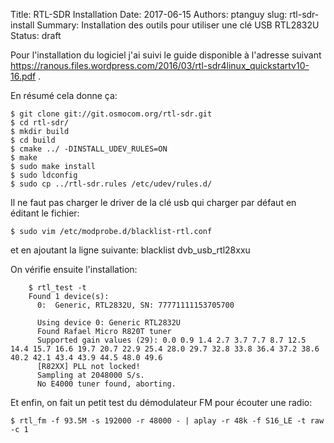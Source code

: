 Title: RTL-SDR Installation
Date: 2017-06-15
Authors: ptanguy
slug: rtl-sdr-install
Summary: Installation des outils pour utiliser une clé USB RTL2832U
Status: draft

Pour l'installation du logiciel j'ai suivi le guide disponible à l'adresse suivant https://ranous.files.wordpress.com/2016/03/rtl-sdr4linux_quickstartv10-16.pdf .

En résumé cela donne ça:

    $ git clone git://git.osmocom.org/rtl-sdr.git
    $ cd rtl-sdr/
    $ mkdir build
    $ cd build
    $ cmake ../ -DINSTALL_UDEV_RULES=ON
    $ make
    $ sudo make install
    $ sudo ldconfig
    $ sudo cp ../rtl-sdr.rules /etc/udev/rules.d/

Il ne faut pas charger le driver de la clé usb qui charger par défaut en éditant le fichier:

    $ sudo vim /etc/modprobe.d/blacklist-rtl.conf

et en ajoutant la ligne suivante: blacklist dvb_usb_rtl28xxu


On vérifie ensuite l'installation:
```
    $ rtl_test -t
    Found 1 device(s):
      0:  Generic, RTL2832U, SN: 77771111153705700

      Using device 0: Generic RTL2832U
      Found Rafael Micro R820T tuner
      Supported gain values (29): 0.0 0.9 1.4 2.7 3.7 7.7 8.7 12.5 14.4 15.7 16.6 19.7 20.7 22.9 25.4 28.0 29.7 32.8 33.8 36.4 37.2 38.6 40.2 42.1 43.4 43.9 44.5 48.0 49.6 
      [R82XX] PLL not locked!
      Sampling at 2048000 S/s.
      No E4000 tuner found, aborting.
```

Et enfin, on fait un petit test du démodulateur FM pour écouter une radio:

    $ rtl_fm -f 93.5M -s 192000 -r 48000 - | aplay -r 48k -f S16_LE -t raw -c 1
    

